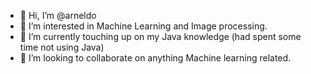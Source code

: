 - 👋 Hi, I’m @arneldo
- 👀 I’m interested in Machine Learning and Image processing.
- 🌱 I’m currently touching up on my Java knowledge (had spent some time not using Java)
- 💞️ I’m looking to collaborate on anything Machine learning related.
<!-- - 📫 How to reach me ...
 -->
<!---
arneldo/arneldo is a ✨ special ✨ repository because its `README.md` (this file) appears on your GitHub profile.
You can click the Preview link to take a look at your changes.
--->
